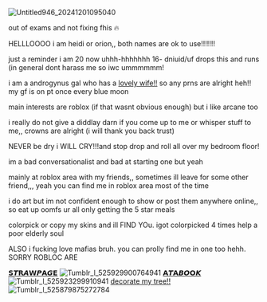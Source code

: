 ![Untitled946_20241201095040](https://github.com/user-attachments/assets/70ce2c0a-d3ff-467a-bfac-39c3cde3ec0a)

out of exams and not fixing fhis 🔥

HELLLOOOO i am heidi or orion,, both names are ok to use!!!!!!!

just a reminder i am 20 now uhhh-hhhhhhh 16- dniuid/uf drops this and runs (in general dont harass me so iwc ummmmmm!

i am a androgynus gal who has a [lovely wife!!](https://github.com/A-HUMANS-TOUCH) so any prns are alright heh!! my gf is on pt once every blue moon

main interests are roblox (if that wasnt obvious enough) but i like arcane too

i really do not give a diddlay darn if you come up to me or whisper stuff to me,, crowns are alright (i will thank you back trust)

NEVER be dry i WILL CRY!!!and stop drop and roll all over my bedroom floor! 

im a bad conversationalist and bad at starting one but yeah

mainly at roblox area with my friends,, sometimes ill leave for some other friend,,, yeah you can find me in roblox area most of the time

i do art but im not confident enough to show or post them anywhere online,, so eat up oomfs ur all only getting the 5 star meals

colorpick or copy my skins and ill FIND YOu. igot colorpicked 4 times help a poor elderly soul

ALSO i fucking love mafias bruh. you can prolly find me in one too hehh.  SORRY ROBLOC ARE

[𝗦𝙏𝗥𝘼𝗪𝙋𝗔𝙂𝗘](https://sirmeiggle.straw.page) ![Tumblr_l_525929900764941](https://github.com/user-attachments/assets/6984bc23-9731-45a8-baea-b022190f60e4) 
[𝗔𝙏𝗔𝘽𝙊𝗢𝙆](https://distinctfuture.atabook.org/) ![Tumblr_l_525923299910941](https://github.com/user-attachments/assets/fb5ee79b-514c-40b2-8bcd-887fc8c7fe24)
[decorate my tree!!](https://decomytree.com/home?hashedId=qNJamOesn5lf)![Tumblr_l_525879875272784](https://github.com/user-attachments/assets/9af46287-f92d-4a93-a69c-2ab603e81bf2)

